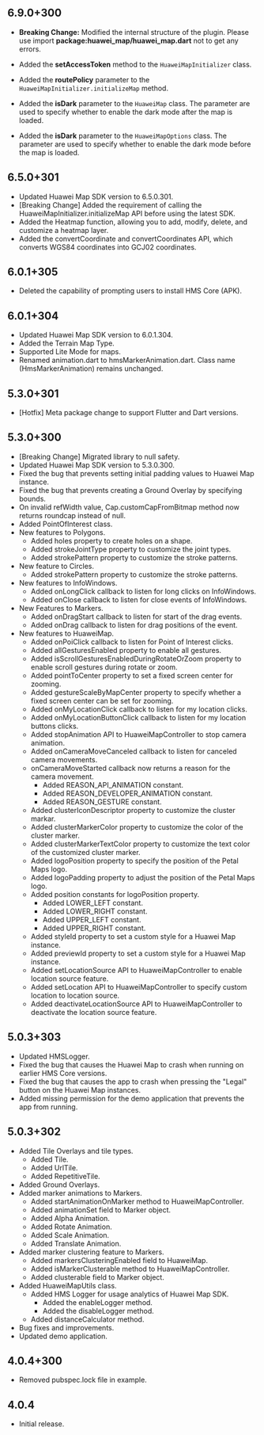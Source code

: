 ## 6.9.0+300

- **Breaking Change:** Modified the internal structure of the plugin. Please use import **package:huawei_map/huawei_map.dart** not to get any errors.

- Added the **setAccessToken** method to the `HuaweiMapInitializer` class.
- Added the **routePolicy** parameter to the `HuaweiMapInitializer.initializeMap` method.
- Added the **isDark** parameter to the `HuaweiMap` class. The parameter are used to specify whether to enable the dark mode after the map is loaded.
- Added the **isDark** parameter to the `HuaweiMapOptions` class. The parameter are used to specify whether to enable the dark mode before the map is loaded.

## 6.5.0+301

- Updated Huawei Map SDK version to 6.5.0.301.
- [Breaking Change] Added the requirement of calling the HuaweiMapInitializer.initializeMap API before using the latest SDK.
- Added the Heatmap function, allowing you to add, modify, delete, and customize a heatmap layer.
- Added the convertCoordinate and convertCoordinates API, which converts WGS84 coordinates into GCJ02 coordinates.

## 6.0.1+305

- Deleted the capability of prompting users to install HMS Core (APK).

## 6.0.1+304

- Updated Huawei Map SDK version to 6.0.1.304.
- Added the Terrain Map Type.
- Supported Lite Mode for maps.
- Renamed animation.dart to hmsMarkerAnimation.dart. Class name (HmsMarkerAnimation) remains unchanged.

## 5.3.0+301

- [Hotfix] Meta package change to support Flutter and Dart versions.

## 5.3.0+300

- [Breaking Change] Migrated library to null safety.
- Updated Huawei Map SDK version to 5.3.0.300.
- Fixed the bug that prevents setting initial padding values to Huawei Map instance.
- Fixed the bug that prevents creating a Ground Overlay by specifying bounds.
- On invalid refWidth value, Cap.customCapFromBitmap method now returns roundcap instead of null.
- Added PointOfInterest class.
- New features to Polygons.
  - Added holes property to create holes on a shape.
  - Added strokeJointType property to customize the joint types.
  - Added strokePattern property to customize the stroke patterns.
- New feature to Circles.
  - Added strokePattern property to customize the stroke patterns.
- New features to InfoWindows.
  - Added onLongClick callback to listen for long clicks on InfoWindows.
  - Added onClose callback to listen for close events of InfoWindows.
- New Features to Markers.
  - Added onDragStart callback to listen for start of the drag events.
  - Added onDrag callback to listen for drag positions of the event.
- New features to HuaweiMap.
  - Added onPoiClick callback to listen for Point of Interest clicks.
  - Added allGesturesEnabled property to enable all gestures.
  - Added isScrollGesturesEnabledDuringRotateOrZoom property to enable scroll gestures during rotate or zoom.
  - Added pointToCenter property to set a fixed screen center for zooming.
  - Added gestureScaleByMapCenter property to specify whether a fixed screen center can be set for zooming.
  - Added onMyLocationClick callback to listen for my location clicks.
  - Added onMyLocationButtonClick callback to listen for my location buttons clicks.
  - Added stopAnimation API to HuaweiMapController to stop camera animation.
  - Added onCameraMoveCanceled callback to listen for canceled camera movements.
  - onCameraMoveStarted callback now returns a reason for the camera movement.
    - Added REASON_API_ANIMATION constant.
    - Added REASON_DEVELOPER_ANIMATION constant.
    - Added REASON_GESTURE constant.
  - Added clusterIconDescriptor property to customize the cluster markar.
  - Added clusterMarkerColor property to customize the color of the cluster marker.
  - Added clusterMarkerTextColor property to customize the text color of the customized cluster marker.
  - Added logoPosition property to specify the position of the Petal Maps logo.
  - Added logoPadding property to adjust the position of the Petal Maps logo.
  - Added position constants for logoPosition property.
    - Added LOWER_LEFT constant.
    - Added LOWER_RIGHT constant.
    - Added UPPER_LEFT constant.
    - Added UPPER_RIGHT constant.
  - Added styleId property to set a custom style for a Huawei Map instance.
  - Added previewId property to set a custom style for a Huawei Map instance.
  - Added setLocationSource API to HuaweiMapController to enable location source feature.
  - Added setLocation API to HuaweiMapController to specify custom location to location source.
  - Added deactivateLocationSource API to HuaweiMapController to deactivate the location source feature.

## 5.0.3+303

- Updated HMSLogger.
- Fixed the bug that causes the Huawei Map to crash when running on earlier HMS Core versions.
- Fixed the bug that causes the app to crash when pressing the "Legal" button on the Huawei Map instances.
- Added missing permission for the demo application that prevents the app from running.

## 5.0.3+302

- Added Tile Overlays and tile types.
  - Added Tile.
  - Added UrlTile.
  - Added RepetitiveTile.
- Added Ground Overlays.
- Added marker animations to Markers.
  - Added startAnimationOnMarker method to HuaweiMapController.
  - Added animationSet field to Marker object.
  - Added Alpha Animation.
  - Added Rotate Animation.
  - Added Scale Animation.
  - Added Translate Animation.
- Added marker clustering feature to Markers.
  - Added markersClusteringEnabled field to HuaweiMap.
  - Added isMarkerClusterable method to HuaweiMapController.
  - Added clusterable field to Marker object.
- Added HuaweiMapUtils class.
  - Added HMS Logger for usage analytics of Huawei Map SDK.
    - Added the enableLogger method.
    - Added the disableLogger method.
  - Added distanceCalculator method.
- Bug fixes and improvements.
- Updated demo application.

## 4.0.4+300

- Removed pubspec.lock file in example.

## 4.0.4

- Initial release.
